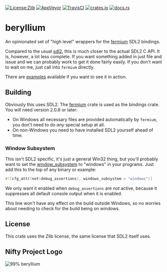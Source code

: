[![License:Zlib](https://img.shields.io/badge/License-Zlib-brightgreen.svg)](https://opensource.org/licenses/Zlib)
[![AppVeyor](https://ci.appveyor.com/api/projects/status/4m1hm02p9kjf1dyc/branch/master?svg=true)](https://ci.appveyor.com/project/Lokathor/beryllium/branch/master)
[![TravisCI](https://travis-ci.org/Lokathor/beryllium.svg?branch=master)](https://travis-ci.org/Lokathor/beryllium)
[![crates.io](https://img.shields.io/crates/v/beryllium.svg)](https://crates.io/crates/beryllium)
[![docs.rs](https://docs.rs/beryllium/badge.svg)](https://docs.rs/beryllium/)

# beryllium
An opinionated set of "high level" wrappers for the
[fermium](https://docs.rs/fermium) SDL2 bindings.

Compared to the usual [sdl2](https://docs.rs/sdl2), this is much closer to the
actual SDL2 C API. It is, however, a lot less complete. If you want something
added in just file and issue and we can probably work to get it done fairly
easily. If you don't want to wait on me, just call into `fermium` directly.

There are [examples](/examples/) available if you want to see it in action.

## Building

Obviously this uses SDL2. The [fermium](https://docs.rs/fermium) crate is used
as the bindings crate. You will need version 2.0.8 or later:

* On Windows all necessary files are provided automatically by `fermium`, you
  don't need to do _any_ special setup at all.
* On non-Windows you need to have installed SDL2 yourself ahead of time.

### Window Subsystem

This isn't SDL2 specific, it's just a general Win32 thing, but you'll probably
want to set the
[window_subsystem](https://doc.rust-lang.org/reference/attributes.html#crate-only-attributes)
to "windows" in your programs. Just add this to the top of any binary or
example:

```rust
#![cfg_attr(not(debug_assertions), windows_subsystem = "windows")]
```

We only want it enabled when `debug_assertions` are _not_ active, because it
suppresses all default console output when it is enabled.

This line won't have any effect on the build outside Windows, so no worries
about needing to check for the build being on windows.

## License

This crate uses the Zlib license, the same license that SDL2 itself uses.

## Nifty Project Logo

![99% beryllium](https://upload.wikimedia.org/wikipedia/commons/0/0c/Be-140g.jpg)
